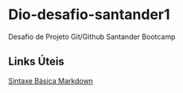 # Dio-desafio-santander1
Desafio de Projeto Git/Github Santander Bootcamp

## Links Úteis
[Sintaxe Básica Markdown](https://www.markdownguide.org/basic-syntax/)
